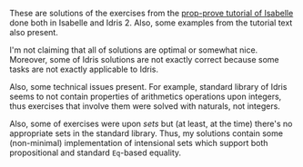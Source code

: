 These are solutions of the exercises from the [prop-prove tutorial of Isabelle](https://isabelle.in.tum.de/doc/prog-prove.pdf) done both in Isabelle and Idris 2.
Also, some examples from the tutorial text also present.

I'm not claiming that all of solutions are optimal or somewhat nice.
Moreover, some of Idris solutions are not exactly correct because some tasks are not exactly applicable to Idris.

Also, some technical issues present.
For example, standard library of Idris seems to not contain properties of arithmetics operations upon integers,
thus exercises that involve them were solved with naturals, not integers.

Also, some of exercises were upon *sets* but (at least, at the time) there's no appropriate sets in the standard library.
Thus, my solutions contain some (non-minimal) implementation of intensional sets which support both propositional and standard ``Eq``-based equality.
